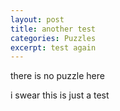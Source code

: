 ```yaml
---
layout: post
title: another test
categories: Puzzles
excerpt: test again
---
```


there is no puzzle here

i swear this is just a test